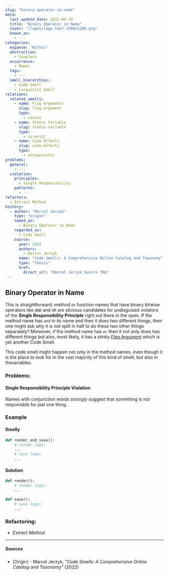 ```yaml
---
slug: "binary-operator-in-name"
meta:
  last_update_date: 2022-04-19
  title: "Binary Operator in Name"
  cover: "/logos/logo-text-2560x1280.png"
  known_as:
    - ---
categories:
  expanse: "Within"
  obstruction:
    - Couplers
  occurrence:
    - Names
  tags:
    - ---
  smell_hierarchies:
    - Code Smell
    - Linguistic Smell
relations:
  related_smells:
    - name: Flag Arguments
      slug: flag-argument
      type:
        - causes
    - name: Status Variable
      slug: status-variable
      type:
        - co-exist
    - name: Side Effects
      slug: side-effects
      type:
        - antagonistic
problems:
  general:
    - ---
  violation:
    principles:
      - Single Responsibility
    patterns:
      - ---
refactors:
  - Extract Method
history:
  - author: "Marcel Jerzyk"
    type: "origin"
    named_as:
      - Binary Operator in Name
    regarded_as:
      - Code Smell
    source:
      year: 2022
      authors:
        - Marcel Jerzyk
      name: "Code Smells: A Comprehensive Online Catalog and Taxonomy"
      type: "thesis"
      href:
        direct_url: "Marcel Jerzyk Source TBA"
---
```


## Binary Operator in Name

This is straightforward: method or function names that have binary bitwise operators like `AND` and `OR` are obvious candidates for undisguised violators of the **Single Responsibility Principle** right out there in the open. If the method name has _`and`_ in its name and then it does two different things, then one might ask why it is not split in half to do these two other things separately? Moreover, if the method name has _`or`_ then it not only does two different things but also, most likely, it has a stinky [Flag Argument](./flag-argument.md) which is yet another Code Smell.

This code smell might happen not only in the method names, even though it is the place to look for in the vast majority of this kind of smell, but also in thevariables.

### Problems:

#### Single Responsibility Principle Violation

Names with conjunction words strongly suggest that something is not responsible for just one thing.

### Example

<div class="example-block">

#### Smelly

```py
def render_and_save():
    # render logic
    ...
    # save logic
    ...
```

#### Solution

```py
def render():
    # render logic
    ...

def save():
    # save logic
    ...
```

### Refactoring:

- _Extract Method_

---

##### Sources

- [Origin] - Marcel Jerzyk, _"Code Smells: A Comprehensive Online Catalog and Taxonomy"_ (2022)
